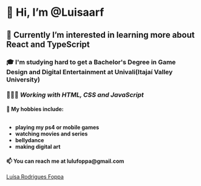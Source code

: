 <h1>👋 Hi, I’m @Luisaarf</h1>
<h2>🌱 Currently I’m interested in learning more about React and TypeScript </h2>
<h3>🎓 I'm studying hard to get a Bachelor's Degree in Game Design and Digital Entertainment at Univali(Itajaí Valley University)
</br></br>👩🏻‍💻<em> Working with HTML, CSS and JavaScript</em>
<h4>👀 My hobbies include: <br> <br>
 <ul>
  <li> playing my ps4 or mobile games </li>
  <li> watching movies and series </li>
  <li> bellydance </li>
  <li> making digital art </li>
 </ul> 
 </h4>
<h4>📫 You can reach me at lulufoppa@gmail.com</h5>

 <div class="badge-base LI-profile-badge" data-locale="pt_BR" data-size="medium" data-theme="dark" data-type="VERTICAL" data-vanity="luísa-rodrigues-foppa-513b9b182" data-version="v1"><a class="badge-base__link LI-simple-link" href="https://br.linkedin.com/in/lu%C3%ADsa-rodrigues-foppa-513b9b182?trk=profile-badge">Luísa Rodrigues Foppa</a></div>
              
